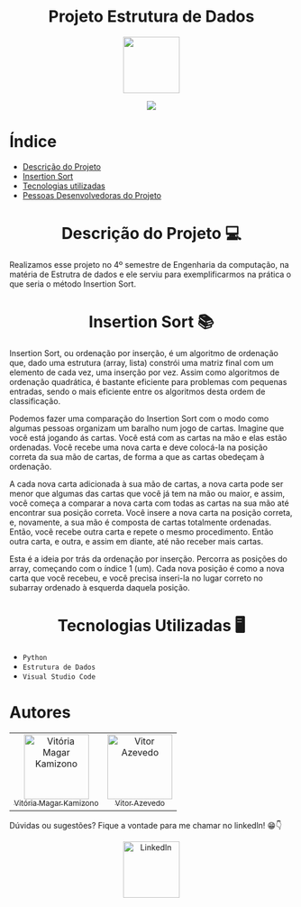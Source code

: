 <h1 align="center">Projeto Estrutura de Dados</h1> 
<p align="center">
<img src="https://upload.wikimedia.org/wikipedia/commons/thumb/1/1f/Python_logo_01.svg/600px-Python_logo_01.svg.png" width="100">
</p>

<p align="center">
  <img loading="lazy" src="http://img.shields.io/static/v1?label=STATUS&message=DESENVOLVIDO&color=GREEN&style=for-the-badge"/>
</p>

# Índice 

* [Descrição do Projeto](#descrição-do-projeto)
* [Insertion Sort](#insertion-sort)
* [Tecnologias utilizadas](#tecnologias-utilizadas)
* [Pessoas Desenvolvedoras do Projeto](#pessoas-desenvolvedoras)

<h1 align="center"> Descrição do Projeto 💻 </h1> 

Realizamos esse projeto no 4º semestre de Engenharia da computação, na matéria de Estrutra de dados e ele serviu para exemplificarmos na prática o que seria o método Insertion Sort.

<h1 align="center"> Insertion Sort 📚 </h1> 

Insertion Sort, ou ordenação por inserção, é um algoritmo de ordenação que, dado uma estrutura (array, lista) constrói uma matriz final com um elemento de cada vez, uma inserção por vez. Assim como algoritmos de ordenação quadrática, é bastante eficiente para problemas com pequenas entradas, sendo o mais eficiente entre os algoritmos desta ordem de classificação.

Podemos fazer uma comparação do Insertion Sort com o modo como algumas pessoas organizam um baralho num jogo de cartas. Imagine que você está jogando ás cartas. Você está com as cartas na mão e elas estão ordenadas. Você recebe uma nova carta e deve colocá-la na posição correta da sua mão de cartas, de forma a que as cartas obedeçam à ordenação.

A cada nova carta adicionada à sua mão de cartas, a nova carta pode ser menor que algumas das cartas que você já tem na mão ou maior, e assim, você começa a comparar a nova carta com todas as cartas na sua mão até encontrar sua posição correta. Você insere a nova carta na posição correta, e, novamente, a sua mão é composta de cartas totalmente ordenadas. Então, você recebe outra carta e repete o mesmo procedimento. Então outra carta, e outra, e assim em diante, até não receber mais cartas.

Esta é a ideia por trás da ordenação por inserção. Percorra as posições do array, começando com o índice 1 (um). Cada nova posição é como a nova carta que você recebeu, e você precisa inseri-la no lugar correto no subarray ordenado à esquerda daquela posição.

<h1 align="center">
Tecnologias Utilizadas 🖥️
</h1>

- `Python`
-  `Estrutura de Dados`
-  `Visual Studio Code`

# Autores

<table>
  <tr>
    <td align="center">
      <a href="https://github.com/vivikamizono">
        <img loading="lazy" src="https://avatars.githubusercontent.com/u/101277316?v=4" width=115 alt="Vitória Magar Kamizono">
        <br>
        <sub>Vitória Magar Kamizono</sub>
      </a>
    </td>
    <td align="center">
      <a href="https://github.com/Vit-azevas">
        <img loading="lazy" src="https://avatars.githubusercontent.com/u/130508410?v=4" width=115 alt="Vitor Azevedo">
        <br>
        <sub>Vitor Azevedo</sub>
      </a>
    </td>
  </tr>
</table>

Dúvidas ou sugestões? Fique a vontade para me chamar no linkedln! 😁👇
<p align="center">
  <a href="https://www.linkedin.com/in/vitoriamagarkamizono/">
    <img src="https://cdn1.iconfinder.com/data/icons/logotypes/32/circle-linkedin-512.png" alt="Linkedln" width="100">
  </a>
</p>
